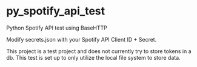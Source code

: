 # py_spotify_api_test
Python Spotify API test using BaseHTTP

Modify secrets.json with your Spotify API Client ID + Secret.

This project is a test project and does not currently try to store tokens in a db. This test is set up to only utilize the local file system to store data.
